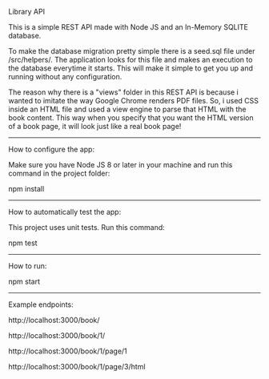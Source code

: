 Library API

This is a simple REST API made with Node JS and an In-Memory SQLITE database. 

To make the database migration pretty simple there is a seed.sql file under /src/helpers/. The application looks for this file and makes an execution to the database everytime it starts. This will make it simple to get you up and running without any configuration.

The reason why there is a "views" folder in this REST API is because i wanted to imitate the way Google Chrome renders PDF files. So, i used CSS inside an HTML file and used a view engine to parse that HTML with the book content. This way when you specify that you want the HTML version of a book page, it will look just like a real book page!

-----------------------------------

How to configure the app:

Make sure you have Node JS 8 or later in your machine and run this command in the project folder:

npm install

------------------------------------

How to automatically test the app:

This project uses unit tests. Run this command:

npm test

-------------------------------------

How to run:

npm start

-------------------------------------

Example endpoints:

http://localhost:3000/book/


http://localhost:3000/book/1/


http://localhost:3000/book/1/page/1


http://localhost:3000/book/1/page/3/html
